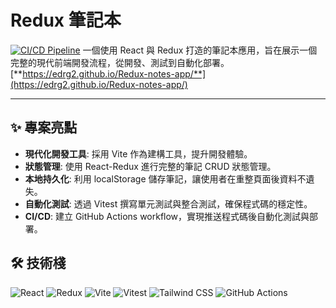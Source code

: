 # Redux 筆記本

[![CI/CD Pipeline](https://github.com/edrg2/Redux-notes-app/actions/workflows/ci.yml/badge.svg)](https://github.com/edrg2/Redux-notes-app/actions)
一個使用 React 與 Redux 打造的筆記本應用，旨在展示一個完整的現代前端開發流程，從開發、測試到自動化部署。
[**https://edrg2.github.io/Redux-notes-app/**](https://edrg2.github.io/Redux-notes-app/)

---

## ✨ 專案亮點

- **現代化開發工具**: 採用 Vite 作為建構工具，提升開發體驗。
- **狀態管理**: 使用 React-Redux 進行完整的筆記 CRUD 狀態管理。
- **本地持久化**: 利用 localStorage 儲存筆記，讓使用者在重整頁面後資料不遺失。
- **自動化測試**: 透過 Vitest 撰寫單元測試與整合測試，確保程式碼的穩定性。
- **CI/CD**: 建立 GitHub Actions workflow，實現推送程式碼後自動化測試與部署。

## 🛠️ 技術棧

<p align="left">
  <img src="https://img.shields.io/badge/React-61DAFB?style=flat&logo=react&logoColor=black" alt="React">
  <img src="https://img.shields.io/badge/Redux-764ABC?style=flat&logo=redux&logoColor=white" alt="Redux">
  <img src="https://img.shields.io/badge/Vite-646CFF?style=flat&logo=vite&logoColor=white" alt="Vite">
  <img src="https://img.shields.io/badge/Vitest-6E9F18?style=flat&logo=vitest&logoColor=white" alt="Vitest">
  <img src="https://img.shields.io/badge/Tailwind_CSS-06B6D4?style=flat&logo=tailwindcss&logoColor=white" alt="Tailwind CSS">
  <img src="https://img.shields.io/badge/GitHub_Actions-2088FF?style=flat&logo=github-actions&logoColor=white" alt="GitHub Actions">
</p>
